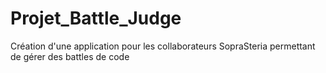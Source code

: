 # Projet_Battle_Judge
Création d'une application pour les collaborateurs SopraSteria permettant de gérer des battles de code
